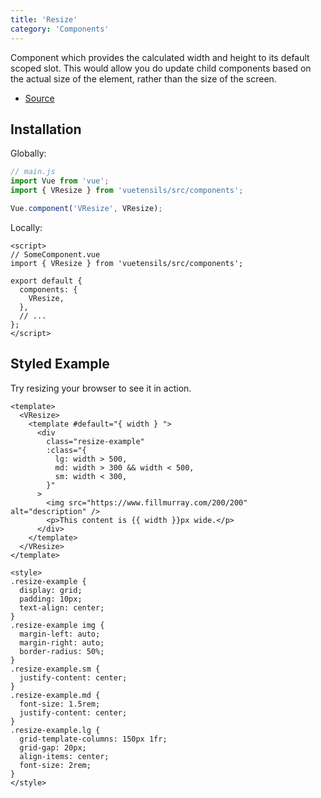 ```yaml
---
title: 'Resize'
category: 'Components'
---
```


Component which provides the calculated width and height to its default scoped slot. This would allow you do update child components based on the actual size of the element, rather than the size of the screen.

- [Source](https://github.com/AustinGil/vuetensils/blob/master/src/components/VResize/VResize.vue)

## Installation

Globally:

```js
// main.js
import Vue from 'vue';
import { VResize } from 'vuetensils/src/components';

Vue.component('VResize', VResize);
```

Locally:

```vue
<script>
// SomeComponent.vue
import { VResize } from 'vuetensils/src/components';

export default {
  components: {
    VResize,
  },
  // ...
};
</script>
```

## Styled Example

Try resizing your browser to see it in action.

```vue live
<template>
  <VResize>
    <template #default="{ width } ">
      <div
        class="resize-example"
        :class="{
          lg: width > 500,
          md: width > 300 && width < 500,
          sm: width < 300,
        }"
      >
        <img src="https://www.fillmurray.com/200/200" alt="description" />
        <p>This content is {{ width }}px wide.</p>
      </div>
    </template>
  </VResize>
</template>

<style>
.resize-example {
  display: grid;
  padding: 10px;
  text-align: center;
}
.resize-example img {
  margin-left: auto;
  margin-right: auto;
  border-radius: 50%;
}
.resize-example.sm {
  justify-content: center;
}
.resize-example.md {
  font-size: 1.5rem;
  justify-content: center;
}
.resize-example.lg {
  grid-template-columns: 150px 1fr;
  grid-gap: 20px;
  align-items: center;
  font-size: 2rem;
}
</style>
```
